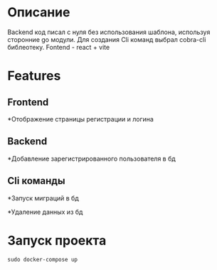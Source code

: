 <h1>Описание</h1>
Backend код писал с нуля без использования шаблона, используя сторонние go модули. Для создания Cli команд выбрал cobra-cli библеотеку. Fontend - react + vite

<h1>Features</h1>
<h2>Frontend</h2>
<p>*Отображение страницы регистрации и логина</p>
<h2>Backend</h2>
<p>*Добавление зарегистрированного пользователя в бд</p>
<h2>Cli команды</h2>
<p>*Запуск миграций в бд</p>
<p>*Удаление данных из бд</p>
<h1>Запуск проекта</h1>
<div id="code-container" style="position: relative;">
  <pre><code id="code-snippet">sudo docker-compose up</code></pre>
</div>

